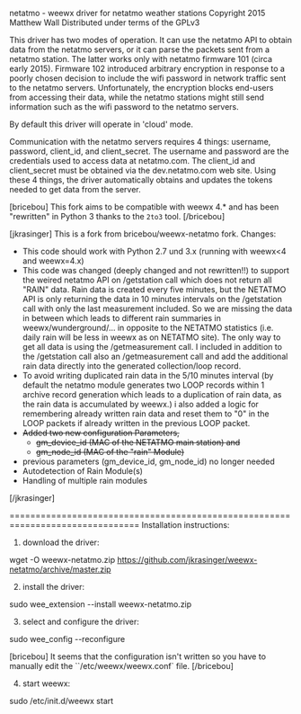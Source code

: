 netatmo - weewx driver for netatmo weather stations
Copyright 2015 Matthew Wall
Distributed under terms of the GPLv3

This driver has two modes of operation.  It can use the netatmo API to obtain
data from the netatmo servers, or it can parse the packets sent from a netatmo
station.  The latter works only with netatmo firmware 101 (circa early 2015).
Firmware 102 introduced arbitrary encryption in response to a poorly chosen
decision to include the wifi password in network traffic sent to the netatmo
servers.  Unfortunately, the encryption blocks end-users from accessing their
data, while the netatmo stations might still send information such as the wifi
password to the netatmo servers.

By default this driver will operate in 'cloud' mode.

Communication with the netatmo servers requires 4 things: username, password,
client_id, and client_secret.  The username and password are the credentials
used to access data at netatmo.com.  The client_id and client_secret must be
obtained via the dev.netatmo.com web site.  Using these 4 things, the driver
automatically obtains and updates the tokens needed to get data from the
server.

[bricebou]
This fork aims to be compatible with weewx 4.* and has been "rewritten" in Python 3 thanks to the `2to3` tool.
[/bricebou]

[jkrasinger]
This is a fork from bricebou/weewx-netatmo fork.
Changes:
* This code should work with Python 2.7 und 3.x (running with weewx<4 and weewx=4.x)
* This code was changed (deeply changed and not rewritten!!) to support the weired netatmo API on /getstation call
  which does not return all "RAIN" data. Rain data is created every five minutes, but the NETATMO API is only returning
  the data in 10 minutes intervals on the /getstation call with only the last measurement included. So we are missing
  the data in between which leads to different rain summaries in weewx/wunderground/... in opposite to the
  NETATMO statistics (i.e. daily rain will be less in weewx as on NETATMO site). The only way to get all data is using
  the /getmeasurement call. I included in addition to the /getstation call also an /getmeasurement call and add
  the additional rain data directly into the generated collection/loop record. 
* To avoid writing duplicated rain data in the 5/10 minutes interval (by default the netatmo module generates two
  LOOP records within 1 archive record generation which leads to a duplication of rain data, as the rain data is 
  accumulated by weewx.) i also added a logic for remembering already written rain data and reset them to "0" 
  in the LOOP packets if already written in the previous LOOP packet.
* ~~Added two new configuration Parameters,~~
  * ~~gm_device_id (MAC of the NETATMO main station) and~~
  * ~~gm_node_id (MAC of the "rain" Module)~~
* previous parameters (gm_device_id, gm_node_id) no longer needed  
* Autodetection of Rain Module(s)
* Handling of multiple rain modules

[/jkrasinger]



===============================================================================
Installation instructions:

1) download the driver:

wget -O weewx-netatmo.zip https://github.com/jkrasinger/weewx-netatmo/archive/master.zip

2) install the driver:

sudo wee_extension --install weewx-netatmo.zip

3) select and configure the driver:

sudo wee_config --reconfigure

[bricebou]
It seems that the configuration isn't written so you have to manually edit the ``/etc/weewx/weewx.conf` file.
[/bricebou]

4) start weewx:

sudo /etc/init.d/weewx start
